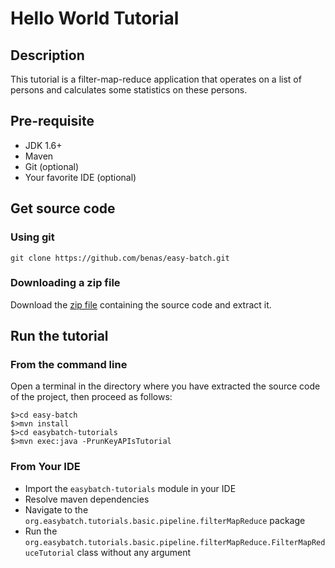 # Hello World Tutorial

## Description

This tutorial is a filter-map-reduce application that operates on a list of persons and calculates some statistics on these persons.

## Pre-requisite

* JDK 1.6+
* Maven
* Git (optional)
* Your favorite IDE (optional)

## Get source code

### Using git

`git clone https://github.com/benas/easy-batch.git`

### Downloading a zip file

Download the [zip file](https://github.com/benas/easy-batch/archive/easybatch-3.0.0.zip) containing the source code and extract it.

## Run the tutorial

### From the command line

Open a terminal in the directory where you have extracted the source code of the project, then proceed as follows:

```
$>cd easy-batch
$>mvn install
$>cd easybatch-tutorials
$>mvn exec:java -PrunKeyAPIsTutorial
```

### From Your IDE

* Import the `easybatch-tutorials` module in your IDE
* Resolve maven dependencies
* Navigate to the `org.easybatch.tutorials.basic.pipeline.filterMapReduce` package
* Run the `org.easybatch.tutorials.basic.pipeline.filterMapReduce.FilterMapReduceTutorial` class without any argument
